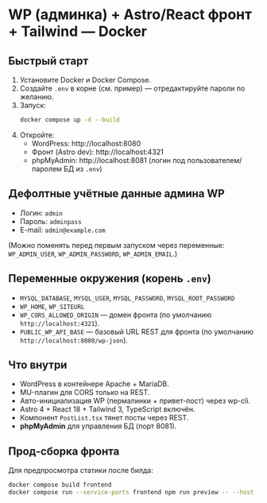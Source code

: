 # WP (админка) + Astro/React фронт + Tailwind — Docker

## Быстрый старт
1. Установите Docker и Docker Compose.
2. Создайте `.env` в корне (см. пример) — отредактируйте пароли по желанию.
3. Запуск:
   ```bash
   docker compose up -d --build
   ```
4. Откройте:
   - WordPress: http://localhost:8080
   - Фронт (Astro dev): http://localhost:4321
   - phpMyAdmin: http://localhost:8081 (логин под пользователем/паролем БД из `.env`)

## Дефолтные учётные данные админа WP
- Логин: `admin`
- Пароль: `adminpass`
- E-mail: `admin@example.com`

(Можно поменять перед первым запуском через переменные: `WP_ADMIN_USER`, `WP_ADMIN_PASSWORD`, `WP_ADMIN_EMAIL`.)

## Переменные окружения (корень `.env`)
- `MYSQL_DATABASE`, `MYSQL_USER`, `MYSQL_PASSWORD`, `MYSQL_ROOT_PASSWORD`
- `WP_HOME`, `WP_SITEURL`
- `WP_CORS_ALLOWED_ORIGIN` — домен фронта (по умолчанию `http://localhost:4321`).
- `PUBLIC_WP_API_BASE` — базовый URL REST для фронта (по умолчанию `http://localhost:8080/wp-json`).

## Что внутри
- WordPress в контейнере Apache + MariaDB.
- MU-плагин для CORS только на REST.
- Авто-инициализация WP (пермалинки + привет-пост) через wp-cli.
- Astro 4 + React 18 + Tailwind 3, TypeScript включён.
- Компонент `PostList.tsx` тянет посты через REST.
- **phpMyAdmin** для управления БД (порт 8081).

## Прод-сборка фронта
Для предпросмотра статики после билда:
```bash
docker compose build frontend
docker compose run --service-ports frontend npm run preview -- --host --port 4321
```
